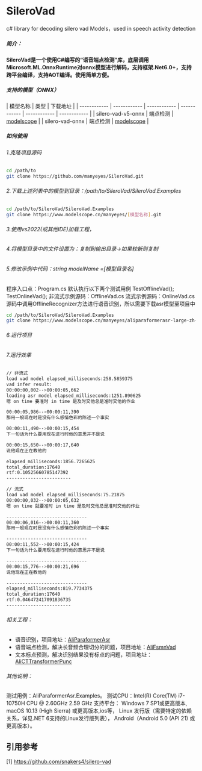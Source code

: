 # SileroVad
c# library for decoding silero vad Models，used in speech activity detection

##### 简介：

**SileroVad是一个使用C#编写的“语音端点检测”库，底层调用Microsoft.ML.OnnxRuntime对onnx模型进行解码，支持框架.Net6.0+，支持跨平台编译，支持AOT编译。使用简单方便。**

##### 支持的模型（ONNX）

| 模型名称  |  类型 | 下载地址  |
| ------------ | ------------ | ------------ | ------------ | ------------ | ------------ |
|  silero-vad-v5-onnx | 端点检测  | [modelscope](https://modelscope.cn/models/manyeyes/silero-vad-v5-onnx "modelscope") |
|  silero-vad-onnx | 端点检测  | [modelscope](https://modelscope.cn/models/manyeyes/silero-vad-onnx "modelscope") |

##### 如何使用
###### 1.克隆项目源码
```bash
cd /path/to
git clone https://github.com/manyeyes/SileroVad.git
```
###### 2.下载上述列表中的模型到目录：/path/to/SileroVad/SileroVad.Examples
```bash
cd /path/to/SileroVad/SileroVad.Examples
git clone https://www.modelscope.cn/manyeyes/[模型名称].git
```
###### 3.使用vs2022(或其他IDE)加载工程，
###### 4.将模型目录中的文件设置为：复制到输出目录->如果较新则复制
###### 5.修改示例中代码：string modelName =[模型目录名]
程序入口点：Program.cs
默认执行以下两个测试用例
TestOfflineVad();
TestOnlineVad();
非流式示例源码：OfflineVad.cs
流式示例源码：OnlineVad.cs
源码中调用OfflineRecognizer方法进行语音识别，所以需要下载asr模型至项目中
```bash
cd /path/to/SileroVad/SileroVad.Examples
git clone https://www.modelscope.cn/manyeyes/aliparaformerasr-large-zh-en-timestamp-onnx-offline.git
```
###### 6.运行项目
###### 7.运行效果
```bash
// 非流式
load vad model elapsed_milliseconds:258.5859375
vad infer result:
00:00:00,002-->00:00:05,662
loading asr model elapsed_milliseconds:1251.890625
嗯 on time 要准时 in time 是及时交他总是准时交他的作业

00:00:05,986-->00:00:11,390
那用一般现在时是没有什么感情色彩的陈述一个事实

00:00:11,490-->00:00:15,454
下一句话为什么要用现在进行时他的意思并不是说

00:00:15,650-->00:00:17,640
说他现在正在教他的

elapsed_milliseconds:1856.7265625
total_duration:17640
rtf:0.10525660785147392
------------------------

// 流式
load vad model elapsed_milliseconds:75.21875
00:00:00,032-->00:00:05,632
嗯 on time 就要准时 in time 是及时交他总是准时交他的作业

------------------------------
00:00:06,016-->00:00:11,360
那用一般现在时是没有什么感情色彩的陈述一个事实

------------------------------
00:00:11,552-->00:00:15,424
下一句话为什么要用现在进行时他的意思并不是说

------------------------------
00:00:15,776-->00:00:21,696
说他现在正在教他的

------------------------------
elapsed_milliseconds:819.7734375
total_duration:17640
rtf:0.046472417091836735
------------------------
```

###### 相关工程：
* 语音识别，项目地址：[AliParaformerAsr](https://github.com/manyeyes/AliParaformerAsr "AliParaformerAsr") 
* 语音端点检测，解决长音频合理切分的问题，项目地址：[AliFsmnVad](https://github.com/manyeyes/AliFsmnVad "AliFsmnVad") 
* 文本标点预测，解决识别结果没有标点的问题，项目地址：[AliCTTransformerPunc](https://github.com/manyeyes/AliCTTransformerPunc "AliCTTransformerPunc")

###### 其他说明：

测试用例：AliParaformerAsr.Examples。
测试CPU：Intel(R) Core(TM) i7-10750H CPU @ 2.60GHz   2.59 GHz
支持平台：
Windows 7 SP1或更高版本,
macOS 10.13 (High Sierra) 或更高版本,ios等，
Linux 发行版（需要特定的依赖关系，详见.NET 6支持的Linux发行版列表），
Android（Android 5.0 (API 21) 或更高版本）。

引用参考
----------
[1] https://github.com/snakers4/silero-vad


